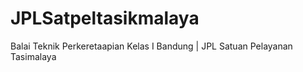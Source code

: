 # JPLSatpeltasikmalaya
Balai Teknik Perkeretaapian Kelas I Bandung | JPL Satuan Pelayanan Tasimalaya
